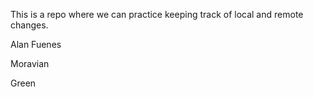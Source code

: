 This is a repo where we can practice keeping track of local and remote 
changes.

Alan Fuenes


Moravian

Green
